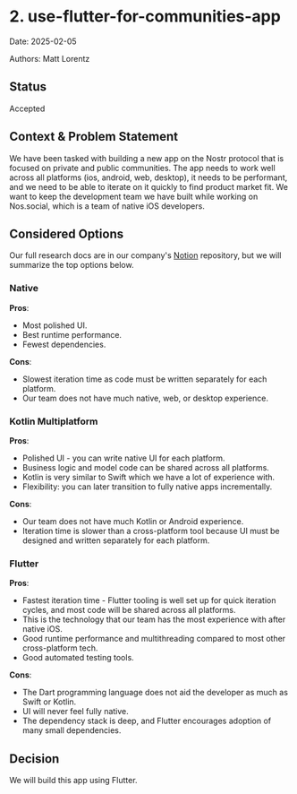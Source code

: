# 2. use-flutter-for-communities-app

Date: 2025-02-05

Authors: Matt Lorentz

## Status

Accepted

## Context & Problem Statement

We have been tasked with building a new app on the Nostr protocol that is focused on private and public communities. The app needs to work well across all platforms (ios, android, web, desktop), it needs to be performant, and we need to be able to iterate on it quickly to find product market fit. We want to keep the development team we have built while working on Nos.social, which is a team of native iOS developers.

## Considered Options

Our full research docs are in our company's [Notion](https://www.notion.so/nossocial/Cross-Platform-Development-Evaluation-13d7c4703da08015bf51ca12cca8f697?pvs=4) repository, but we will summarize the top options below.

### Native

**Pros**:
- Most polished UI.
- Best runtime performance.
- Fewest dependencies.

**Cons**:
- Slowest iteration time as code must be written separately for each platform.
- Our team does not have much native, web, or desktop experience.

### Kotlin Multiplatform

**Pros**:
- Polished UI - you can write native UI for each platform.
- Business logic and model code can be shared across all platforms.
- Kotlin is very similar to Swift which we have a lot of experience with.
- Flexibility: you can later transition to fully native apps incrementally.

**Cons**:
- Our team does not have much Kotlin or Android experience.
- Iteration time is slower than a cross-platform tool because UI must be designed and written separately for each platform.

### Flutter

**Pros**:
- Fastest iteration time - Flutter tooling is well set up for quick iteration cycles, and most code will be shared across all platforms.
- This is the technology that our team has the most experience with after native iOS.
- Good runtime performance and multithreading compared to most other cross-platform tech.
- Good automated testing tools.

**Cons**:
- The Dart programming language does not aid the developer as much as Swift or Kotlin.
- UI will never feel fully native.
- The dependency stack is deep, and Flutter encourages adoption of many small dependencies.

## Decision

We will build this app using Flutter.
